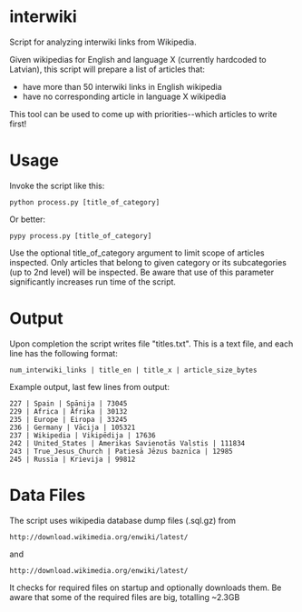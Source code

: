 interwiki
=========

Script for analyzing interwiki links from Wikipedia. 

Given wikipedias for English and language X (currently hardcoded to Latvian),
this script will prepare a list of articles that:

 * have more than 50 interwiki links in English wikipedia
 * have no corresponding article in language X wikipedia

This tool can be used to come up with priorities--which articles to write 
first!

Usage
=====

Invoke the script like this:

    python process.py [title_of_category]

Or better:

    pypy process.py [title_of_category] 

Use the optional title_of_category argument to limit scope of articles 
inspected. Only articles that belong to given category or its subcategories 
(up to 2nd level) will be inspected. Be aware that use of this parameter 
significantly increases run time of the script. 

Output
======

Upon completion the script writes file "titles.txt". This is a text file, 
and each line has the following format:

    num_interwiki_links | title_en | title_x | article_size_bytes

Example output, last few lines from output:

    227 | Spain | Spānija | 73045
    229 | Africa | Āfrika | 30132
    235 | Europe | Eiropa | 33245
    236 | Germany | Vācija | 105321
    237 | Wikipedia | Vikipēdija | 17636
    242 | United_States | Amerikas Savienotās Valstis | 111834
    243 | True_Jesus_Church | Patiesā Jēzus baznīca | 12985
    245 | Russia | Krievija | 99812

Data Files
==========

The script uses wikipedia database dump files (.sql.gz) from

    http://download.wikimedia.org/enwiki/latest/

and

    http://download.wikimedia.org/enwiki/latest/
    
It checks for required files on startup and optionally downloads them.
Be aware that some of the required files are big, totalling ~2.3GB


